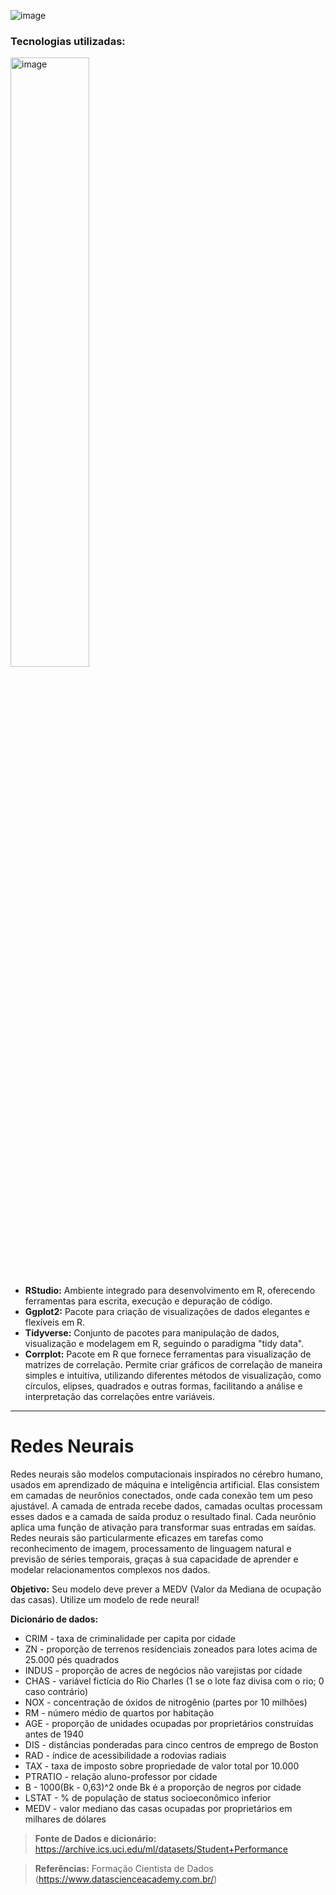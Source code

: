 ![image](https://github.com/user-attachments/assets/166a2a1b-49e1-44b4-b330-d55917d23fb2)

### Tecnologias utilizadas: 
<img src="https://github.com/AlbertoFAraujo/ML_Marketing_digital/assets/105552990/d30403c2-76d4-4504-b6a5-894e3ab44fce" alt="image" width="50%">

- **RStudio:** Ambiente integrado para desenvolvimento em R, oferecendo ferramentas para escrita, execução e depuração de código.
- **Ggplot2:** Pacote para criação de visualizações de dados elegantes e flexíveis em R.
- **Tidyverse:** Conjunto de pacotes para manipulação de dados, visualização e modelagem em R, seguindo o paradigma "tidy data".
- **Corrplot:** Pacote em R que fornece ferramentas para visualização de matrizes de correlação. Permite criar gráficos de correlação de maneira simples e intuitiva, utilizando diferentes métodos de visualização, como círculos, elipses, quadrados e outras formas, facilitando a análise e interpretação das correlações entre variáveis.
<hr>

# Redes Neurais

Redes neurais são modelos computacionais inspirados no cérebro humano, usados em aprendizado de máquina e inteligência artificial. Elas consistem em camadas de neurônios conectados, onde cada conexão tem um peso ajustável. A camada de entrada recebe dados, camadas ocultas processam esses dados e a camada de saída produz o resultado final. Cada neurônio aplica uma função de ativação para transformar suas entradas em saídas. Redes neurais são particularmente eficazes em tarefas como reconhecimento de imagem, processamento de linguagem natural e previsão de séries temporais, graças à sua capacidade de aprender e modelar relacionamentos complexos nos dados.

**Objetivo:** Seu modelo deve prever a MEDV (Valor da Mediana de ocupação das casas). Utilize um modelo de rede neural!


**Dicionário de dados:**

- CRIM - taxa de criminalidade per capita por cidade
- ZN - proporção de terrenos residenciais zoneados para lotes acima de 25.000 pés quadrados
- INDUS - proporção de acres de negócios não varejistas por cidade
- CHAS - variável fictícia do Rio Charles (1 se o lote faz divisa com o rio; 0 caso contrário)
- NOX - concentração de óxidos de nitrogênio (partes por 10 milhões)
- RM - número médio de quartos por habitação
- AGE - proporção de unidades ocupadas por proprietários construídas antes de 1940
- DIS - distâncias ponderadas para cinco centros de emprego de Boston
- RAD - índice de acessibilidade a rodovias radiais
- TAX - taxa de imposto sobre propriedade de valor total por 10.000
- PTRATIO - relação aluno-professor por cidade
- B - 1000(Bk - 0,63)^2 onde Bk é a proporção de negros por cidade
- LSTAT - % de população de status socioeconômico inferior
- MEDV - valor mediano das casas ocupadas por proprietários em milhares de dólares

>**Fonte de Dados e dicionário:** https://archive.ics.uci.edu/ml/datasets/Student+Performance

>**Referências:** Formação Cientista de Dados (https://www.datascienceacademy.com.br/)
